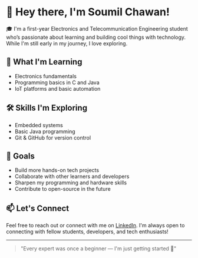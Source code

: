 # 👋 Hey there, I'm Soumil Chawan!

🎓 I'm a first-year Electronics and Telecommunication Engineering student who’s passionate about learning and building cool things with technology. While I'm still early in my journey, I love exploring.
## 🚀 What I'm Learning
- Electronics fundamentals
- Programming basics in C and Java
- IoT platforms and basic automation

## 🛠️ Skills I'm Exploring
- Embedded systems
- Basic Java programming
- Git & GitHub for version control

## 📌 Goals
- Build more hands-on tech projects
- Collaborate with other learners and developers
- Sharpen my programming and hardware skills
- Contribute to open-source in the future

## 📫 Let's Connect
Feel free to reach out or connect with me on [LinkedIn](https://www.linkedin.com/in/soumil-chawan-26a60a349/).
I'm always open to connecting with fellow students, developers, and tech enthusiasts!

---

> "Every expert was once a beginner — I'm just getting started 🚀"
